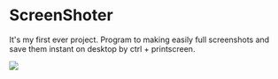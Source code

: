 # ScreenShoter
It's my first ever project. Program to making easily full screenshots and save them instant on desktop by ctrl + printscreen.

<img src = https://d3higte790sj35.cloudfront.net/images/dx/sf/6891dca8196781cd1297ce47622a1fcf.png> </img>
